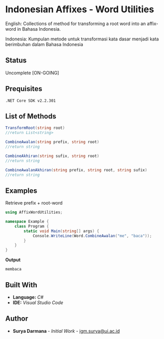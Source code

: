 # Indonesian Affixes - Word Utilities

English:
Collections of method for transforming a root word into an affix-word in Bahasa Indonesia.

Indonesia:
Kumpulan metode untuk transformasi kata dasar menjadi kata berimbuhan dalam Bahasa Indonesia

## Status
Uncomplete [ON-GOING]

## Prequisites
```
.NET Core SDK v2.2.301
```

## List of Methods
```csharp
TransformRoot(string root) 
//return List<string>

CombineAwalan(string prefix, string root) 
//return string

CombineAkhiran(string sufix, string root) 
//return string

CombineAwalanAkhiran(string prefix, string root, string sufix) 
//return string
```
## Examples
Retrieve prefix + root-word
```csharp
using AffixWordUtilities;

namespace Example {
    class Program {
        static void Main(string[] args) {
            Console.WriteLine(Word.CombineAwalan("me", "baca"));
        }
    }
}
```
**Output**
```
membaca
```

## Built With

* **Language:** *C#*
* **IDE:** *Visual Studio Code*

## Author

* **Surya Darmana** - *Initial Work* - igm.surya@ui.ac.id


